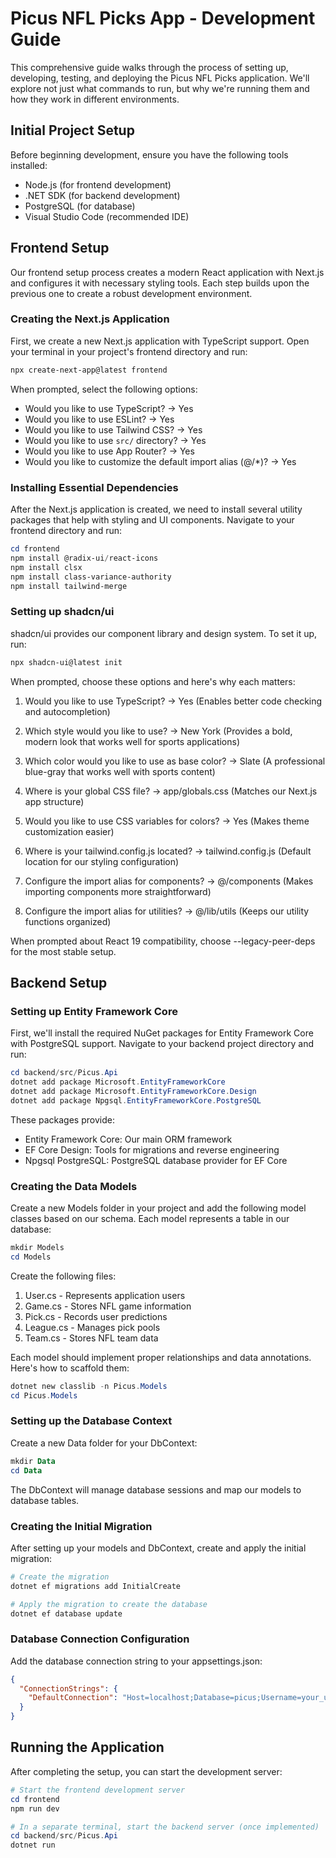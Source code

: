 # Picus NFL Picks App - Development Guide

This comprehensive guide walks through the process of setting up, developing, testing, and deploying the Picus NFL Picks application. We'll explore not just what commands to run, but why we're running them and how they work in different environments.

## Initial Project Setup

Before beginning development, ensure you have the following tools installed:
- Node.js (for frontend development)
- .NET SDK (for backend development)
- PostgreSQL (for database)
- Visual Studio Code (recommended IDE)

## Frontend Setup

Our frontend setup process creates a modern React application with Next.js and configures it with necessary styling tools. Each step builds upon the previous one to create a robust development environment.

### Creating the Next.js Application

First, we create a new Next.js application with TypeScript support. Open your terminal in your project's frontend directory and run:

```powershell
npx create-next-app@latest frontend
```

When prompted, select the following options:
- Would you like to use TypeScript? → Yes 
- Would you like to use ESLint? → Yes 
- Would you like to use Tailwind CSS? → Yes 
- Would you like to use `src/` directory? → Yes 
- Would you like to use App Router? → Yes 
- Would you like to customize the default import alias (@/*)? → Yes 

### Installing Essential Dependencies

After the Next.js application is created, we need to install several utility packages that help with styling and UI components. Navigate to your frontend directory and run:

```powershell
cd frontend
npm install @radix-ui/react-icons
npm install clsx
npm install class-variance-authority
npm install tailwind-merge
```

### Setting up shadcn/ui

shadcn/ui provides our component library and design system. To set it up, run:

```powershell
npx shadcn-ui@latest init
```

When prompted, choose these options and here's why each matters:
1. Would you like to use TypeScript? → Yes
   (Enables better code checking and autocompletion)

2. Which style would you like to use? → New York
   (Provides a bold, modern look that works well for sports applications)

3. Which color would you like to use as base color? → Slate
   (A professional blue-gray that works well with sports content)

4. Where is your global CSS file? → app/globals.css
   (Matches our Next.js app structure)

5. Would you like to use CSS variables for colors? → Yes
   (Makes theme customization easier)

6. Where is your tailwind.config.js located? → tailwind.config.js
   (Default location for our styling configuration)

7. Configure the import alias for components? → @/components
   (Makes importing components more straightforward)

8. Configure the import alias for utilities? → @/lib/utils
   (Keeps our utility functions organized)

When prompted about React 19 compatibility, choose --legacy-peer-deps for the most stable setup.

## Backend Setup

### Setting up Entity Framework Core

First, we'll install the required NuGet packages for Entity Framework Core with PostgreSQL support. Navigate to your backend project directory and run:

```powershell
cd backend/src/Picus.Api
dotnet add package Microsoft.EntityFrameworkCore
dotnet add package Microsoft.EntityFrameworkCore.Design
dotnet add package Npgsql.EntityFrameworkCore.PostgreSQL
```

These packages provide:
- Entity Framework Core: Our main ORM framework
- EF Core Design: Tools for migrations and reverse engineering
- Npgsql PostgreSQL: PostgreSQL database provider for EF Core

### Creating the Data Models

Create a new Models folder in your project and add the following model classes based on our schema. Each model represents a table in our database:

```powershell
mkdir Models
cd Models
```

Create the following files:

1. User.cs - Represents application users
2. Game.cs - Stores NFL game information
3. Pick.cs - Records user predictions
4. League.cs - Manages pick pools
5. Team.cs - Stores NFL team data

Each model should implement proper relationships and data annotations. Here's how to scaffold them:

```powershell
dotnet new classlib -n Picus.Models
cd Picus.Models
```

### Setting up the Database Context

Create a new Data folder for your DbContext:

```powershell
mkdir Data
cd Data
```

The DbContext will manage database sessions and map our models to database tables.

### Creating the Initial Migration

After setting up your models and DbContext, create and apply the initial migration:

```powershell
# Create the migration
dotnet ef migrations add InitialCreate

# Apply the migration to create the database
dotnet ef database update
```

### Database Connection Configuration

Add the database connection string to your appsettings.json:

```json
{
  "ConnectionStrings": {
    "DefaultConnection": "Host=localhost;Database=picus;Username=your_username;Password=your_password"
  }
}
```

## Running the Application

After completing the setup, you can start the development server:

```powershell
# Start the frontend development server
cd frontend
npm run dev

# In a separate terminal, start the backend server (once implemented)
cd backend/src/Picus.Api
dotnet run
```